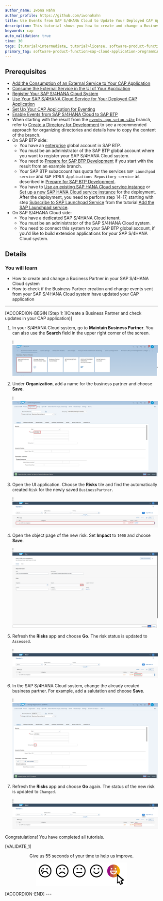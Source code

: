 ```yaml
---
author_name: Iwona Hahn
author_profile: https://github.com/iwonahahn
title: Use Events from SAP S/4HANA Cloud to Update Your Deployed CAP Application
description: This tutorial shows you how to create and change a Business Partner in your SAP S/4HANA Cloud system and see the updates in your CAP application.
keywords: cap
auto_validation: true
time: 30
tags: [tutorial>intermediate, tutorial>license, software-product-function>sap-cloud-application-programming-model, programming-tool>node-js, software-product>sap-business-technology-platform, software-product>sap-api-management, software-product>sap-hana-cloud, software-product>sap-s-4hana-cloud]
primary_tag: software-product-function>sap-cloud-application-programming-model
---
```


## Prerequisites
 - [Add the Consumption of an External Service to Your CAP Application](btp-app-ext-service-add-consumption)
 - [Consume the External Service in the UI of Your Application](btp-app-ext-service-consume-ui)
 - [Register Your SAP S/4HANA Cloud System](btp-app-ext-service-s4hc-register)
 - [Use Your SAP S/4HANA Cloud Service for Your Deployed CAP Application](btp-app-ext-service-s4hc-use)
 - [Set Up Your CAP Application for Eventing](btp-app-events-app-setup-s4hc)
 - [Enable Events from SAP S/4HANA Cloud to SAP BTP](btp-app-events-enable-s4hc)
 - When starting with the result from the [`events-app-setup-s4hc`](https://github.com/SAP-samples/cloud-cap-risk-management/tree/events-app-setup-s4hc) branch, refer to [Create a Directory for Development](btp-app-create-directory) to see a recommended approach for organizing directories and details how to copy the content of the branch.
 - On SAP BTP side:
    - You have an [enterprise](https://help.sap.com/viewer/65de2977205c403bbc107264b8eccf4b/Cloud/en-US/171511cc425c4e079d0684936486eee6.html) global account in SAP BTP.
    - You must be an administrator of the SAP BTP global account where you want to register your SAP S/4HANA Cloud system.
    - You need to [Prepare for SAP BTP Development](btp-app-prepare-btp) if you start with the result from an example branch.
    - Your SAP BTP subaccount has quota for the services `SAP Launchpad service` and `SAP HTML5 Applications Repository service` as described in [Prepare for SAP BTP Development](btp-app-prepare-btp).
    - You have to [Use an existing SAP HANA Cloud service instance](https://developers.sap.com/tutorials/btp-app-hana-cloud-setup.html#42a0e8d7-8593-48f1-9a0e-67ef7ee4df18) or [Set up a new SAP HANA Cloud service instance](https://developers.sap.com/tutorials/btp-app-hana-cloud-setup.html#3b20e31c-e9eb-44f7-98ed-ceabfd9e586e) for the deployment. After the deployment, you need to perform step 14-17, starting with step [Subscribe to SAP Launchpad Service](https://developers.sap.com/de/tutorials/btp-app-launchpad-service.html#57352c79-1a09-4054-a77d-626fac957404) from the tutorial [Add the SAP Launchpad service](btp-app-launchpad-service).
 - On SAP S/4HANA Cloud side:
    - You have a dedicated SAP S/4HANA Cloud tenant.
    - You must be an administrator of the SAP S/4HANA Cloud system.
    - You need to connect this system to your SAP BTP global account, if you'd like to build extension applications for your SAP S/4HANA Cloud system.


## Details
### You will learn
 - How to create and change a Business Partner in your SAP S/4HANA Cloud system
 - How to check if the Business Partner creation and change events sent from your SAP S/4HANA Cloud system have updated your CAP application


---

[ACCORDION-BEGIN [Step 1: ](Create a Business Partner and check updates in your CAP application)]
1. In your S/4HANA Cloud system, go to **Maintain Business Partner**. You can also use the **Search** field in the upper right corner of the screen.

    !![s4h20](s4h20.png)

2. Under **Organization**, add a name for the business partner and choose **Save**.

    !![BPa](Demo1.png)

3. Open the UI application. Choose the **Risks** tile and find the automatically created `Risk` for the newly saved `BusinessPartner`.

    !![Risk1](Demo16.png)

4. Open the object page of the new risk. Set **Impact** to `1000` and choose **Save**.

    !![Risk2](Demo6.png)

5. Refresh the **Risks** app and choose **Go**. The risk status is updated to `Assessed`.

    !![Risk1](Demo7.png)

5. In the SAP S/4HANA Cloud system, change the already created business partner. For example, add a salutation and choose **Save**.

    !![BP4](Demo8.png)

6. Refresh the **Risks** app and choose **Go** again. The status of the new risk is updated to `Changed`.

    !![Risk2](Demo11.png)

Congratulations! You have completed all tutorials.

[VALIDATE_1]

<p style="text-align: center;">Give us 55 seconds of your time to help us improve.</p>

<p style="text-align: center;"><a href="https://sapinsights.eu.qualtrics.com/jfe/form/SV_0im30RgTkbEEHMV?TutorialID=btp-app-events-s4hc-use" target="_blank"><img src="https://raw.githubusercontent.com/SAPDocuments/Tutorials/master/data/images/285738_Emotion_Faces_R_purple.png"></a></p>
<!--TAIL END-->
[ACCORDION-END]
---
